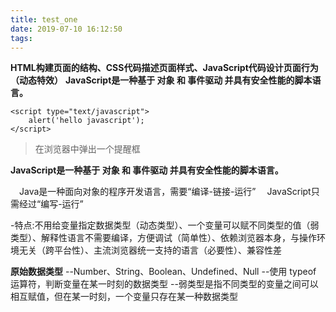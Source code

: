 ```yaml
---
title: test_one
date: 2019-07-10 16:12:50
tags:
---
```

**HTML构建页面的结构、CSS代码描述页面样式、JavaScript代码设计页面行为（动态特效）**
**JavaScript是一种基于 对象 和 事件驱动 并具有安全性能的脚本语言。**
```
<script type="text/javascript">
    alert('hello javascript');
</script>
```
>在浏览器中弹出一个提醒框

**JavaScript是一种基于 对象 和 事件驱动 并具有安全性能的脚本语言。**

&emsp;Java是一种面向对象的程序开发语言，需要“编译-链接-运行”
&emsp;JavaScript只需经过“编写-运行”

-特点:不用给变量指定数据类型（动态类型）、一个变量可以赋不同类型的值（弱类型）、解释性语言不需要编译，方便调试（简单性）、依赖浏览器本身，与操作环境无关（跨平台性）、主流浏览器统一支持的语言（必要性）、兼容性差

**原始数据类型**
--Number、String、Boolean、Undefined、Null
--使用 typeof 运算符，判断变量在某一时刻的数据类型
--弱类型是指不同类型的变量之间可以相互赋值，但在某一时刻，一个变量只存在某一种数据类型


